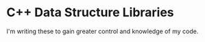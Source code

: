 # C++ Data Structure Libraries 

I'm writing these to gain greater control and knowledge of my code.
